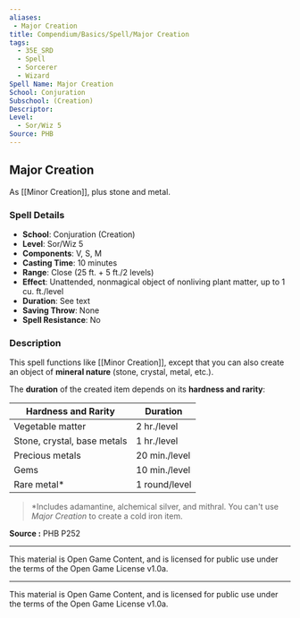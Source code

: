 ```yaml
---
aliases:
 - Major Creation
title: Compendium/Basics/Spell/Major Creation
tags:  
  - 35E_SRD  
  - Spell  
  - Sorcerer  
  - Wizard  
Spell Name: Major Creation
School: Conjuration
Subschool: (Creation)
Descriptor: 
Level:  
  - Sor/Wiz 5  
Source: PHB
---
```


## Major Creation

As [[Minor Creation]], plus stone and metal.

### Spell Details

- **School**: Conjuration (Creation)  
- **Level**: Sor/Wiz 5  
- **Components**: V, S, M  
- **Casting Time**: 10 minutes  
- **Range**: Close (25 ft. + 5 ft./2 levels)  
- **Effect**: Unattended, nonmagical object of nonliving plant matter, up to 1 cu. ft./level  
- **Duration**: See text  
- **Saving Throw**: None  
- **Spell Resistance**: No  

### Description

This spell functions like [[Minor Creation]], except that you can also create an object of **mineral nature** (stone, crystal, metal, etc.).

The **duration** of the created item depends on its **hardness and rarity**:

| Hardness and Rarity         | Duration           |
|----------------------------|--------------------|
| Vegetable matter           | 2 hr./level        |
| Stone, crystal, base metals| 1 hr./level        |
| Precious metals            | 20 min./level      |
| Gems                       | 10 min./level      |
| Rare metal*                | 1 round/level      |

> *Includes adamantine, alchemical silver, and mithral. You can't use *Major Creation* to create a cold iron item.


**Source :** PHB P252

---

This material is Open Game Content, and is licensed for public use under  
the terms of the Open Game License v1.0a.

---

This material is Open Game Content, and is licensed for public use under the terms of the Open Game License v1.0a.
